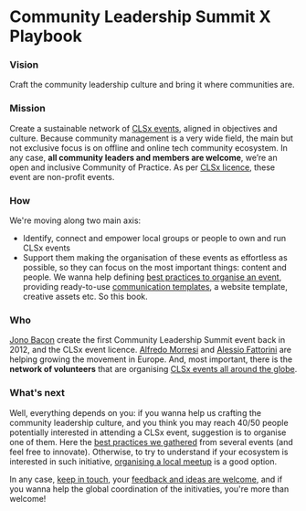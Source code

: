 # Community Leadership Summit X Playbook

### Vision

Craft the community leadership culture and bring it where communities are.

### Mission

Create a sustainable network of [CLSx events](http://www.communityleadershipsummit.com/clsx/license/), aligned in objectives and culture. Because community management is a very wide field, the main but not exclusive focus is on offline and online tech community ecosystem. In any case, **all community leaders and members are welcome**, we’re an open and inclusive Community of Practice. As per [CLSx licence](http://www.communityleadershipsummit.com/clsx/license/), these event are non-profit events.

### How

We're moving along two main axis:

* Identify, connect and empower local groups or people to own and run CLSx events
* Support them making the organisation of these events as effortless as possible, so they can focus on the most important things: content and people. We wanna help defining [best practices to organise an event](clsx-in-a-box.md), providing ready-to-use [communication templates](/comms-template.md), a website template, creative assets etc. So this book.

### Who

[Jono Bacon](http://www.jonobacon.org/) create the first Community Leadership Summit event back in 2012, and the CLSx event licence. [Alfredo Morresi](http://www.rainbowbreeze.it/) and [Alessio Fattorini](https://it.linkedin.com/in/alefattorini) are helping growing the movement in Europe. And, most important, there is the **network of volunteers** that are organising [CLSx events all around the globe](/past-clsx-events.md).

### What's next

Well, everything depends on you: if you wanna help us crafting the community leadership culture, and you think you may reach 40/50 people potentially interested in attending a CLSx event, suggestion is to organise one of them. Here the [best practices we gathered](/clsx-in-a-box.md) from several events \(and feel free to innovate\). Otherwise, to try to understand if your ecosystem is interested in such initiative, [organising a local meetup](/meetup.md) is a good option.

In any case, [keep in touch](slack_or_forum), your [feedback and ideas are welcome](contact_us), and if you wanna help the global coordination of the initivaties, you're more than welcome!

